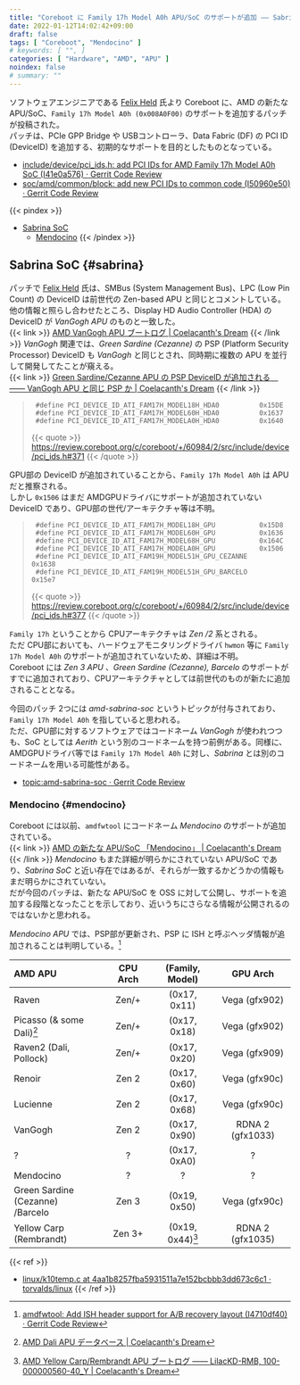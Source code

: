 ```yaml
---
title: "Coreboot に Family 17h Model A0h APU/SoC のサポートが追加 ―― Sabrina SoC"
date: 2022-01-12T14:02:42+09:00
draft: false
tags: [ "Coreboot", "Mendocino" ]
# keywords: [ "", ]
categories: [ "Hardware", "AMD", "APU" ]
noindex: false
# summary: ""
---
```


ソフトウェアエンジニアである [Felix Held](https://github.com/felixheld) 氏より Coreboot に、AMD の新たな APU/SoC、`Family 17h Model A0h (0x008A0F00)` のサポートを追加するパッチが投稿された。  
パッチは、PCIe GPP Bridge や USBコントローラ、Data Fabric (DF) の PCI ID (DeviceID) を追加する、初期的なサポートを目的としたものとなっている。  

 * [include/device/pci_ids.h: add PCI IDs for AMD Family 17h Model A0h SoC (I41e0a576) · Gerrit Code Review](https://review.coreboot.org/c/coreboot/+/60984/2)
 * [soc/amd/common/block: add new PCI IDs to common code (I50960e50) · Gerrit Code Review](https://review.coreboot.org/c/coreboot/+/60985/2)

{{< pindex >}}
 * [Sabrina SoC](#sabrina)
    * [Mendocino](#mendocino)
{{< /pindex >}}

## Sabrina SoC {#sabrina}
パッチで [Felix Held](https://github.com/felixheld) 氏は、SMBus (System Management Bus)、LPC (Low Pin Count) の DeviceID は前世代の Zen-based APU と同じとコメントしている。  
他の情報と照らし合わせたところ、Display HD Audio Controller (HDA) の DeviceID が *VanGogh APU* のものと一致した。  
{{< link >}} [AMD VanGogh APU ブートログ | Coelacanth's Dream](/posts/2021/03/17/vgh-bootlog/#pci_id) {{< /link >}}
*VanGogh* 関連では、*Green Sardine (Cezanne)* の PSP (Platform Security Processor) DeviceID も *VanGogh* と同じとされ、同時期に複数の APU を並行して開発してたことが窺える。  
{{< link >}} [Green Sardine/Cezanne APU の PSP DeviceID が追加される　―― VanGogh APU と同じ PSP か | Coelacanth's Dream](/posts/2021/04/17/green_sardine-apu-psp/) {{< /link >}}

 > 		#define PCI_DEVICE_ID_ATI_FAM17H_MODEL18H_HDA0			0x15DE
 > 		#define PCI_DEVICE_ID_ATI_FAM17H_MODEL60H_HDA0			0x1637
 > 		#define PCI_DEVICE_ID_ATI_FAM17H_MODELA0H_HDA0			0x1640
 >
 > {{< quote >}} <https://review.coreboot.org/c/coreboot/+/60984/2/src/include/device/pci_ids.h#371> {{< /quote >}}

GPU部の DeviceID が追加されていることから、`Family 17h Model A0h` は APU だと推察される。  
しかし `0x1506` はまだ AMDGPUドライバにサポートが追加されていない DeviceID であり、GPU部の世代/アーキテクチャ等は不明。  

 > 		#define PCI_DEVICE_ID_ATI_FAM17H_MODEL18H_GPU			0x15D8
 > 		#define PCI_DEVICE_ID_ATI_FAM17H_MODEL60H_GPU			0x1636
 > 		#define PCI_DEVICE_ID_ATI_FAM17H_MODEL68H_GPU			0x164C
 > 		#define PCI_DEVICE_ID_ATI_FAM17H_MODELA0H_GPU			0x1506
 > 		#define PCI_DEVICE_ID_ATI_FAM19H_MODEL51H_GPU_CEZANNE		0x1638
 > 		#define PCI_DEVICE_ID_ATI_FAM19H_MODEL51H_GPU_BARCELO		0x15e7
 >
 > {{< quote >}} <https://review.coreboot.org/c/coreboot/+/60984/2/src/include/device/pci_ids.h#377> {{< /quote >}}

`Family 17h` ということから CPUアーキテクチャは *Zen /2* 系とされる。  
ただ CPU部においても、ハードウェアモニタリングドライバ `hwmon` 等に `Family 17h Model A0h` のサポートが追加されていないため、詳細は不明。  
Coreboot には *Zen 3 APU* 、*Green Sardine (Cezanne), Barcelo* のサポートがすでに追加されており、CPUアーキテクチャとしては前世代のものが新たに追加されることとなる。  

今回のパッチ 2つには *amd-sabrina-soc* というトピックが付与されており、`Family 17h Model A0h` を指していると思われる。  
ただ、GPU部に対するソフトウェアではコードネーム *VanGogh* が使われつつも、SoC としては *Aerith* という別のコードネームを持つ前例がある。同様に、AMDGPUドライバ等では `Family 17h Model A0h` に対し、*Sabrina* とは別のコードネームを用いる可能性がある。  

 * [topic:amd-sabrina-soc · Gerrit Code Review](https://review.coreboot.org/q/topic:amd-sabrina-soc)

[^aerith]: {{< youtube id="SsqvY0buseQ" start="23" title="Steam Deck Hardware (an Overview)" >}}

### Mendocino {#mendocino}
Coreboot には以前、`amdfwtool` にコードネーム *Mendocino* のサポートが追加されている。  
{{< link >}} [AMD の新たな APU/SoC 「Mendocino」 | Coelacanth's Dream](/posts/2021/08/12/amd-mendocino-soc/) {{< /link >}}
*Mendocino* もまた詳細が明らかにされていない APU/SoC であり、*Sabrina SoC* と近い存在ではあるが、それらが一致するかどうかの情報もまだ明らかにされていない。  
だが今回のパッチは、新たな APU/SoC を OSS に対して公開し、サポートを追加する段階となったことを示しており、近いうちにさらなる情報が公開されるのではないかと思われる。  

*Mendocino APU* では、PSP部が更新され、PSP に ISH と呼ぶヘッダ情報が追加されることは判明している。[^psp-ish]  

[^psp-ish]: [amdfwtool: Add ISH header support for A/B recovery layout (I4710df40) · Gerrit Code Review](https://review.coreboot.org/c/coreboot/+/59384)


| AMD APU | CPU Arch | (Family, Model) | GPU Arch |
| :-- | :--: | :--: | :--: |
| Raven | Zen/+ | (0x17, 0x11) | Vega (gfx902) |
| Picasso (& some Dali)[^dali-mod] | Zen/+ | (0x17, 0x18) | Vega (gfx902) |
| Raven2 (Dali, Pollock) | Zen/+ | (0x17, 0x20) | Vega (gfx909) |
| Renoir | Zen 2 | (0x17, 0x60) | Vega (gfx90c) |
| Lucienne | Zen 2 | (0x17, 0x68) | Vega (gfx90c) |
| VanGogh | Zen 2 | (0x17, 0x90) | RDNA 2 (gfx1033) |
| ? | ? | (0x17, 0xA0) | ? |
| Mendocino | ? | ? | ? |
| Green Sardine (Cezanne)<br>/Barcelo | Zen 3 | (0x19, 0x50) | Vega (gfx90c) |
| Yellow Carp (Rembrandt) | Zen 3+ | (0x19, 0x44)[^yc-rmb] | RDNA 2 (gfx1035) |

[^dali-mod]: [AMD Dali APU データベース | Coelacanth's Dream](/posts/2020/06/24/amd-dali-apu-database/#dali-x86model)
[^yc-rmb]: [AMD Yellow Carp/Rembrandt APU ブートログ ―― LilacKD-RMB, 100-000000560-40_Y | Coelacanth's Dream](/posts/2021/12/14/yc-rmb-bootlog/#cpu)

{{< ref >}}
 * [linux/k10temp.c at 4aa1b8257fba5931511a7e152bcbbb3dd673c6c1 · torvalds/linux](https://github.com/torvalds/linux/blob/4aa1b8257fba5931511a7e152bcbbb3dd673c6c1/drivers/hwmon/k10temp.c)
{{< /ref >}}
